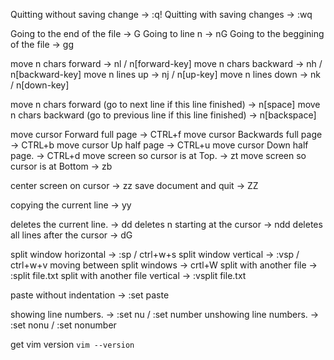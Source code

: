 Quitting without saving change     -> :q!
Quitting with saving changes       -> :wq

Going to the end of the file       -> G
Going to line n                    -> nG
Going to the beggining of the file -> gg

move n chars forward               -> nl / n[forward-key]
move n chars backward              -> nh / n[backward-key]
move n lines up                    -> nj / n[up-key]
move n lines down                  -> nk / n[down-key]

move n chars forward (go to next line if this line finished)
                                   -> n[space]
move n chars backward (go to previous line if this line finished)
                                   -> n[backspace]

move cursor Forward full page      -> CTRL+f
move cursor Backwards full page    -> CTRL+b
move cursor Up half page           -> CTRL+u
move cursor Down half page.        -> CTRL+d
move screen so cursor is at Top.   -> zt
move screen so cursor is at Bottom -> zb

center screen on cursor            -> zz 
save document and quit             -> ZZ 

copying the current line           -> yy

deletes the current line.          -> dd
deletes n starting at the cursor   -> ndd 
deletes all lines after the cursor -> dG 

split window horizontal            -> :sp    / ctrl+w+s
split window vertical              -> :vsp   /  ctrl+w+v
moving between split windows       -> crtl+W
split with another file            -> :split file.txt
split with another file vertical   -> :vsplit file.txt

paste without indentation          -> :set paste

showing line numbers.              -> :set nu / :set number
unshowing line numbers.            -> :set nonu / :set nonumber

get vim version
`vim --version`